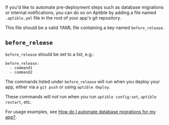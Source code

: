 If you'd like to automate pre-deployment steps such as database migrations or
internal notifications, you can do so on Aptible by adding a file named
`.aptible.yml` file in the root of your app's git repository.

This file should be a valid YAML file containing a key named `before_release`.

## `before_release`

`before_release` should be set to a list, e.g.:

```
before_release:
  - command1
  - command2
```

The commands listed under `before_release` will run when you deploy your app,
either via a `git push` or using `aptible deploy`.

These commands will *not*  run when you run `aptible config:set`, `aptible
restart`, etc.

For usage examples, see [How do I automate database migrations for my
app?][database-migrations].

  [database-migrations]: ./how-to-automate-database-migrations
